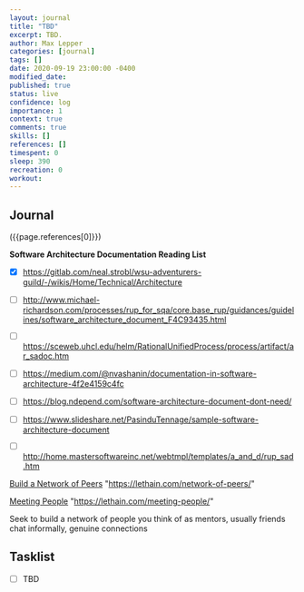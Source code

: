 ```yaml
---
layout: journal
title: "TBD"
excerpt: TBD.
author: Max Lepper
categories: [journal]
tags: []
date: 2020-09-19 23:00:00 -0400
modified_date:
published: true
status: live
confidence: log
importance: 1
context: true
comments: true
skills: []
references: []
timespent: 0
sleep: 390
recreation: 0
workout:
---
```


## Journal

({{page.references[0]}})

**Software Architecture Documentation Reading List**
- [x] <https://gitlab.com/neal.strobl/wsu-adventurers-guild/-/wikis/Home/Technical/Architecture>
- [ ] <http://www.michael-richardson.com/processes/rup_for_sqa/core.base_rup/guidances/guidelines/software_architecture_document_F4C93435.html>
- [ ] <https://sceweb.uhcl.edu/helm/RationalUnifiedProcess/process/artifact/ar_sadoc.htm>
- [ ] <https://medium.com/@nvashanin/documentation-in-software-architecture-4f2e4159c4fc>
- [ ] <https://blog.ndepend.com/software-architecture-document-dont-need/>
- [ ] <https://www.slideshare.net/PasinduTennage/sample-software-architecture-document>
- [ ] <http://home.mastersoftwareinc.net/webtmpl/templates/a_and_d/rup_sad.htm>


[Build a Network of Peers]({{page.references[x]}})
"https://lethain.com/network-of-peers/"

[Meeting People]({{page.references[x]}})
"https://lethain.com/meeting-people/"

Seek to build a network of people you think of as mentors, usually friends
chat informally, genuine connections

## Tasklist

- [ ] TBD